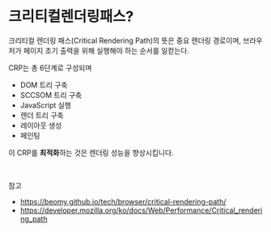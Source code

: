 # 크리티컬렌더링패스?

크리티컬 렌더링 패스(Critical Rendering Path)의 뜻은 중요 렌더링 경로이며, 브라우저가 페이지 초기 출력을 위해 실행해야 하는 순서를 일컫는다.

CRP는 총 6단계로 구성되며

- DOM 트리 구축
- SCCSOM 트리 구축
- JavaScript 실행
- 렌더 트리 구축
- 레이아웃 생성
- 페인팅

이 CRP를 **최적화**하는 것은 렌더링 성능을 향상시킵니다.

<br>

참고 
- https://beomy.github.io/tech/browser/critical-rendering-path/
- https://developer.mozilla.org/ko/docs/Web/Performance/Critical_rendering_path